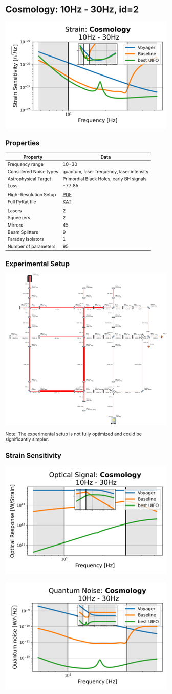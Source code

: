 # Cosmology: 10Hz - 30Hz, id=2
<p align="center"><img src="strain.png" alt="Plot of Strain" width="666px"></p>

## Properties
| Property                              | Data                                                       |
| ------------------------------------- | ----------------------------------------------------------------- |
| Frequency range                   | 10-30 |
| Considered Noise types                   | quantum, laser frequency, laser intensity |
| Astrophysical Target                   | Primordial Black Holes, early BH signals |
| Loss               | -77.85 |
|               |  |
| High-Resolution Setup | [PDF](setup.pdf) |
| Full PyKat file       | [KAT](CFGS_9_-77.85_95_7946386738_0_1154916886.txt) |
|               |  |
| Lasers |  2 |
| Squeezers |  2 |
| Mirrors |  45 |
| Beam Splitters |  9 |
| Faraday Isolators |  1 |
| Number of parameters  | 95 |
## Experimental Setup
<p align="center"><img src="setup.png" alt="setup" width="666px"></p>

Note: The experimental setup is not fully optimized and could be significantly simpler.

## Strain Sensitivity<p align="center"><img src="signal.png" alt="Plot of Signal" width="666px"></p>

<p align="center"><img src="noise.png" alt="Plot of Noise" width="666px"></p>

